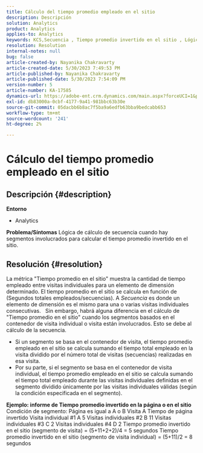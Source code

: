 ```yaml
---
title: Cálculo del tiempo promedio empleado en el sitio
description: Descripción
solution: Analytics
product: Analytics
applies-to: Analytics
keywords: KCS,Secuencia , Tiempo promedio invertido en el sitio , Lógica de secuencia
resolution: Resolution
internal-notes: null
bug: false
article-created-by: Nayanika Chakravarty
article-created-date: 5/30/2023 7:49:53 PM
article-published-by: Nayanika Chakravarty
article-published-date: 5/30/2023 7:54:09 PM
version-number: 5
article-number: KA-17585
dynamics-url: https://adobe-ent.crm.dynamics.com/main.aspx?forceUCI=1&pagetype=entityrecord&etn=knowledgearticle&id=40545720-23ff-ed11-8f6e-6045bd006e5a
exl-id: db83000a-0cbf-4177-9a41-981bbc63b30e
source-git-commit: 05dacbb6b8ac7f5ba9a6edfb63bba9bedcabb653
workflow-type: tm+mt
source-wordcount: '241'
ht-degree: 2%

---
```


# Cálculo del tiempo promedio empleado en el sitio

## Descripción {#description}

<b>Entorno</b>
- Analytics



<b>Problema/Síntomas</b>
Lógica de cálculo de secuencia cuando hay segmentos involucrados para calcular el tiempo promedio invertido en el sitio.


## Resolución {#resolution}


La métrica &quot;Tiempo promedio en el sitio&quot; muestra la cantidad de tiempo empleado entre visitas individuales para un elemento de dimensión determinado. El tiempo promedio en el sitio se calcula en función de (Segundos totales empleados/secuencias). A *Secuencia* es donde un elemento de dimensión es el mismo para una o varias visitas individuales consecutivas.
 
Sin embargo, habrá alguna diferencia en el cálculo de &quot;Tiempo promedio en el sitio&quot; cuando los segmentos basados en el contenedor de visita individual o visita están involucrados. Esto se debe al cálculo de la secuencia.

- Si un segmento se basa en el contenedor de visita, el tiempo promedio empleado en el sitio se calcula sumando el tiempo total empleado en la visita dividido por el número total de visitas (secuencias) realizadas en esa visita.
- Por su parte, si el segmento se basa en el contenedor de visita individual, el tiempo promedio empleado en el sitio se calcula sumando el tiempo total empleado durante las visitas individuales definidas en el segmento dividido únicamente por las visitas individuales válidas (según la condición especificada en el segmento).


<b>Ejemplo: informe de Tiempo promedio invertido en la página o en el sitio</b>
 
Condición de segmento: Página es igual a A o B Visita A Tiempo de página invertido Visita individual #1 A 5 Visitas individuales #2 B 11 Visitas individuales #3 C 2 Visitas individuales #4 D 2 Tiempo promedio invertido en el sitio (segmento de visita) = (5+11+2+2)/4 = 5 segundos Tiempo promedio invertido en el sitio (segmento de visita individual) = (5+11)/2 = 8 segundos
